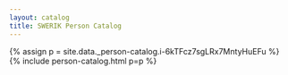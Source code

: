 ```yaml
---
layout: catalog
title: SWERIK Person Catalog
---
```

{% assign p = site.data._person-catalog.i-6kTFcz7sgLRx7MntyHuEFu %}
{% include person-catalog.html p=p %}

